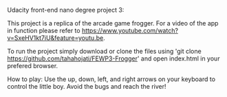 Udacity front-end nano degree project 3:

This project is a replica of the arcade game frogger. For a video of the app in function please refer to https://www.youtube.com/watch?v=SxeHV1kt7iU&feature=youtu.be.

To run the project simply download or clone the files using 'git clone https://github.com/tahahojati/FEWP3-Frogger' and open index.html in your prefered browser.  

How to play:
Use the up, down, left, and right arrows on your keyboard to control the little boy. Avoid the bugs and reach the river!

